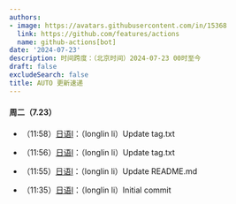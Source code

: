 ```yaml
---
authors:
- image: https://avatars.githubusercontent.com/in/15368
  link: https://github.com/features/actions
  name: github-actions[bot]
date: '2024-07-23'
description: 时间跨度：（北京时间）2024-07-23 00时至今
draft: false
excludeSearch: false
title: AUTO 更新速递
---
```


#### 周二（7.23）

- （11:58）[日语I](https://github.com/HITSZ-OpenAuto/WOCD1008)：（longlin li）Update tag.txt

- （11:56）[日语I](https://github.com/HITSZ-OpenAuto/WOCD1008)：（longlin li）Update tag.txt

- （11:55）[日语I](https://github.com/HITSZ-OpenAuto/WOCD1008)：（longlin li）Update README.md

- （11:35）[日语I](https://github.com/HITSZ-OpenAuto/WOCD1008)：（longlin li）Initial commit

